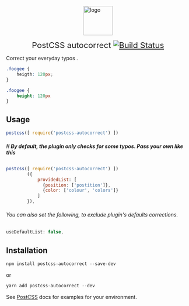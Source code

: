 <img src="http://i.imgur.com/cAgUS7w.png" alt="logo" style='margin:0 auto;width:80px;vertical-align:top;display:block' />

<span style='text-align:center;display:block;font-size:22px;'>PostCSS autocorrect [![Build Status][ci-img]][ci]</span>

Correct your everyday typos .

[PostCSS]: https://github.com/postcss/postcss
[ci-img]:  https://travis-ci.org/DimitrisNL/postcss-autocorrect.svg
[ci]:      https://travis-ci.org/DimitrisNL/postcss-autocorrect

```css
.foogee {
    heigth: 120px;
}
```

```css
.foogee {
    height: 120px
}
```

## Usage

```js
postcss([ require('postcss-autocorrect') ])
```

##### !! By default, the plugin only checks for some typos. Pass your own like this
##

```js
postcss([ require('postcss-autocorrect') ])
        ({
            providedList: [
              {position: ['postition']},
              {color: ['colour', 'colors']}
            ]
        }),
```
###### You can also set the following, to exclude plugin's defaults corrections.
##

```js
useDefaultList: false,
```


## Installation

```js
npm install postcss-autocorrect --save-dev
```
or
```js
yarn add postcss-autocorrect --dev
```

See [PostCSS] docs for examples for your environment.
